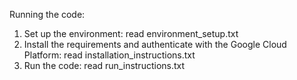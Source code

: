 Running the code:

1. Set up the environment: read environment_setup.txt
2. Install the requirements and authenticate with the Google Cloud Platform: read installation_instructions.txt
3. Run the code: read run_instructions.txt
